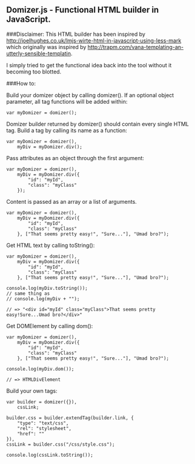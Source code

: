 Domizer.js - Functional HTML builder in JavaScript.
---

###Disclaimer:
This HTML builder has been inspired by
 http://joelhughes.co.uk/lmjs-wirte-html-in-javascript-using-less-mark
which originally was inspired by
 http://trapm.com/vana-templating-an-utterly-sensible-templatin.

I simply tried to get the functional idea back into the tool without it becoming too blotted.

###How to:

Build your domizer object by calling domizer().
If an optional object parameter, all tag functions will be added within:

    var myDomizer = domizer();

Domizer builder returned by domizer() should contain every single HTML tag.
Build a tag by calling its name as a function:

    var myDomizer = domizer(),
        myDiv = myDomizer.div();

Pass attributes as an object through the first argument:

    var myDomizer = domizer(),
        myDiv = myDomizer.div({
            "id": "myId",
            "class": "myClass"
        });

Content is passed as an array or a list of arguments.

    var myDomizer = domizer(),
        myDiv = myDomizer.div({
            "id": "myId",
            "class": "myClass"
        }, ["That seems pretty easy!", "Sure..."], "Umad bro?");

Get HTML text by calling toString():

    var myDomizer = domizer(),
        myDiv = myDomizer.div({
            "id": "myId",
            "class": "myClass"
        }, ["That seems pretty easy!", "Sure..."], "Umad bro?");
    
    console.log(myDiv.toString());
    // same thing as
    // console.log(myDiv + "");

    // => "<div id="myId" class="myClass">That seems pretty easy!Sure...Umad bro?</div>"

Get DOMElement by calling dom():

    var myDomizer = domizer(),
        myDiv = myDomizer.div({
            "id": "myId",
            "class": "myClass"
        }, ["That seems pretty easy!", "Sure..."], "Umad bro?");
    
    console.log(myDiv.dom());
    
    // => HTMLDivElement

Build your own tags:

    var builder = domizer({}),
        cssLink;
    
    builder.css = builder.extendTag(builder.link, {
        "type": "text/css",
        "rel": "stylesheet",
        "href": ""
    }),
    cssLink = builder.css("/css/style.css");
    
    console.log(cssLink.toString());